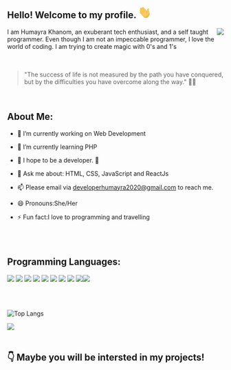 
<h2>Hello! Welcome to my profile.   <img src="https://raw.githubusercontent.com/ABSphreak/ABSphreak/master/gifs/Hi.gif" width="30px"></h2><img  align='right' src="https://c7.uihere.com/files/460/923/629/5b95b150a626e.jpg">
I am Humayra Khanom, an exuberant tech enthusiast, and a self taught programmer. Even though I am not an impeccable programmer, I love the world of coding. I am trying to create magic with 0's and 1's


<br/>
</br>
</br>


>"The success of life is not measured by the path you have conquered, but by the difficulties you have overcome along the way." ✍🏻
</br>


## About Me:


- 🔭 I’m currently working on Web Development

- 🌱 I’m currently learning PHP

- 🤔 I hope to be a developer. 🐧

- 💬 Ask me about: HTML, CSS, JavaScript and ReactJs

- 📫 Please email via developerhumayra2020@gmail.com to reach me.

- 😄 Pronouns:She/Her

- ⚡ Fun fact:I love to programming and travelling
</br>
</br>

## Programming Languages:

 <img src = 'https://image.flaticon.com/icons/svg/1822/1822899.svg' height='30'/> <img src = 'https://image.flaticon.com/icons/svg/919/919827.svg' width='30'/> <img src = 'https://github.com/MarikIshtar007/MarikIshtar007/blob/master/images/css.svg' width='30'/> <img src = 'https://github.com/MarikIshtar007/MarikIshtar007/blob/master/images/js.svg' width='30'/> <img src = 'https://github.com/MarikIshtar007/MarikIshtar007/blob/master/images/bootstrap.svg' width='33'/>  <img src = 'https://github.com/MarikIshtar007/MarikIshtar007/blob/master/images/flask.png' width='30'/>  <img src = 'https://github.com/MarikIshtar007/MarikIshtar007/blob/master/images/c-original.svg' width='30'/> <img src = 'https://github.com/MarikIshtar007/MarikIshtar007/blob/master/images/cpp.svg' width='30'/> <img src = 'https://upload.wikimedia.org/wikipedia/commons/thumb/9/98/Solidity_logo.svg/1200px-Solidity_logo.svg.png' width='30'/><img src = 'https://external-content.duckduckgo.com/iu/?u=https%3A%2F%2Ftse3.mm.bing.net%2Fth%3Fid%3DOIP.RQ8rlvfppN1r1CA-mufW0QHaHa%26pid%3DApi&f=1' width='30'/> 

</br>
</br>

  
![Top Langs](https://github-readme-stats.vercel.app/api/top-langs/?username=Developer-Humayra&layout=compact)

<img src="https://github-readme-stats.vercel.app/api?username=Developer-Humayra&show_icons=true" style="text-align: center;">
</br>
</br>


## 👇 Maybe you will be intersted in my projects!


